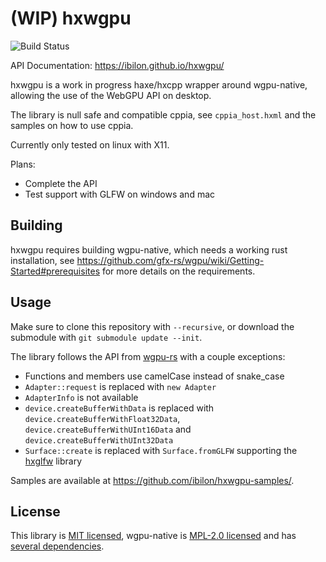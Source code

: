 # (WIP) hxwgpu

![Build Status](https://github.com/ibilon/hxwgpu/workflows/Main/badge.svg)

API Documentation: <https://ibilon.github.io/hxwgpu/>

hxwgpu is a work in progress haxe/hxcpp wrapper around wgpu-native, allowing the use of the WebGPU API on desktop.

The library is null safe and compatible cppia, see `cppia_host.hxml` and the samples on how to use cppia.

Currently only tested on linux with X11.

Plans:

* Complete the API
* Test support with GLFW on windows and mac

## Building

hxwgpu requires building wgpu-native, which needs a working rust installation, see <https://github.com/gfx-rs/wgpu/wiki/Getting-Started#prerequisites> for more details on the requirements.

## Usage

Make sure to clone this repository with `--recursive`, or download the submodule with `git submodule update --init`.

The library follows the API from [wgpu-rs](https://github.com/gfx-rs/wgpu-rs/) with a couple exceptions:

* Functions and members use camelCase instead of snake_case
* `Adapter::request` is replaced with `new Adapter`
* `AdapterInfo` is not available
* `device.createBufferWithData` is replaced with `device.createBufferWithFloat32Data`, `device.createBufferWithUInt16Data` and `device.createBufferWithUInt32Data`
* `Surface::create` is replaced with `Surface.fromGLFW` supporting the [hxglfw](https://github.com/ibilon/hxglfw) library

Samples are available at <https://github.com/ibilon/hxwgpu-samples/>.

## License

This library is [MIT licensed](https://github.com/ibilon/hxwgpu/blob/LICENSE.md),
wgpu-native is [MPL-2.0 licensed](https://github.com/gfx-rs/wgpu-native/blob/29c9b0942dc01159aa999c53396e79f48a3a2094/LICENSE)
and has [several dependencies](https://github.com/gfx-rs/wgpu-native/blob/29c9b0942dc01159aa999c53396e79f48a3a2094/Cargo.toml).
